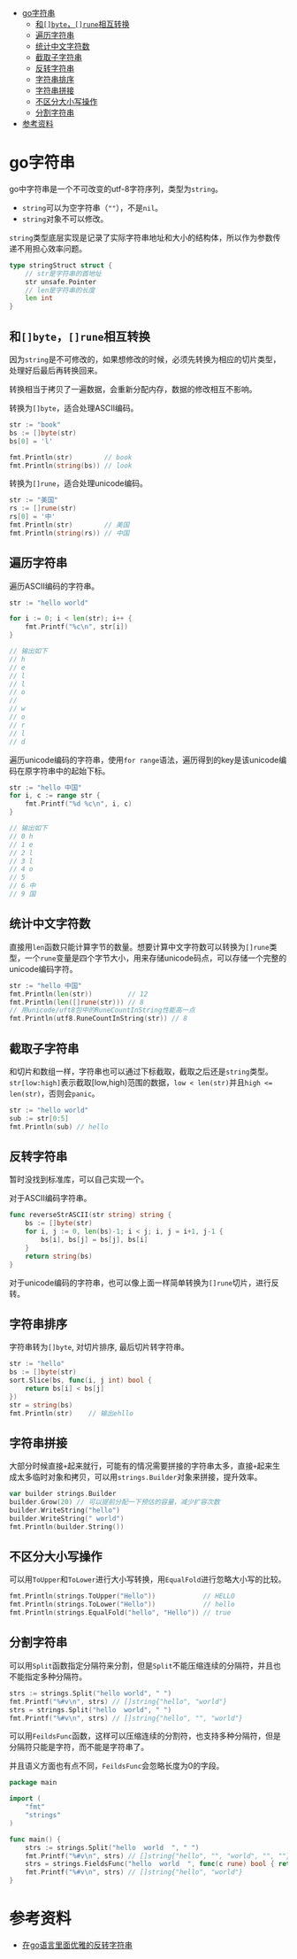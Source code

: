 - [go字符串](#go字符串)
  - [和`[]byte`，`[]rune`相互转换](#和byterune相互转换)
  - [遍历字符串](#遍历字符串)
  - [统计中文字符数](#统计中文字符数)
  - [截取子字符串](#截取子字符串)
  - [反转字符串](#反转字符串)
  - [字符串排序](#字符串排序)
  - [字符串拼接](#字符串拼接)
  - [不区分大小写操作](#不区分大小写操作)
  - [分割字符串](#分割字符串)
- [参考资料](#参考资料)

# go字符串

go中字符串是一个不可改变的utf-8字符序列，类型为`string`。

- `string`可以为空字符串（`""`），不是`nil`。
- `string`对象不可以修改。

`string`类型底层实现是记录了实际字符串地址和大小的结构体，所以作为参数传递不用担心效率问题。

```go
type stringStruct struct {
    // str是字符串的首地址
    str unsafe.Pointer
    // len是字符串的长度
    len int
}
```

## 和`[]byte`，`[]rune`相互转换

因为`string`是不可修改的，如果想修改的时候，必须先转换为相应的切片类型，处理好后最后再转换回来。

转换相当于拷贝了一遍数据，会重新分配内存，数据的修改相互不影响。

转换为`[]byte`，适合处理ASCII编码。

```go
str := "book"
bs := []byte(str)
bs[0] = 'l'

fmt.Println(str)        // book
fmt.Println(string(bs)) // look
```

转换为`[]rune`，适合处理unicode编码。

```go
str := "美国"
rs := []rune(str)
rs[0] = '中'
fmt.Println(str)        // 美国
fmt.Println(string(rs)) // 中国
```

## 遍历字符串

遍历ASCII编码的字符串。

```go
str := "hello world"

for i := 0; i < len(str); i++ {
    fmt.Printf("%c\n", str[i])
}

// 输出如下
// h
// e
// l
// l
// o
// 
// w
// o
// r
// l
// d
```

遍历unicode编码的字符串，使用`for range`语法，遍历得到的key是该unicode编码在原字符串中的起始下标。

```go
str := "hello 中国"
for i, c := range str {
    fmt.Printf("%d %c\n", i, c)
}

// 输出如下
// 0 h
// 1 e
// 2 l
// 3 l
// 4 o
// 5  
// 6 中
// 9 国
```

## 统计中文字符数

直接用`len`函数只能计算字节的数量。想要计算中文字符数可以转换为`[]rune`类型，一个`rune`变量是四个字节大小，用来存储unicode码点，可以存储一个完整的unicode编码字符。

```go
str := "hello 中国"
fmt.Println(len(str))         // 12
fmt.Println(len([]rune(str))) // 8
// 用unicode/uft8包中的RuneCountInString性能高一点
fmt.Println(utf8.RuneCountInString(str)) // 8
```

## 截取子字符串

和切片和数组一样，字符串也可以通过下标截取，截取之后还是`string`类型。`str[low:high]`表示截取[low,high)范围的数据，`low < len(str)`并且`high <= len(str)`，否则会`panic`。

```go
str := "hello world"
sub := str[0:5]
fmt.Println(sub) // hello
```

## 反转字符串

暂时没找到标准库，可以自己实现一个。

对于ASCII编码字符串。

```go
func reverseStrASCII(str string) string {
	bs := []byte(str)
	for i, j := 0, len(bs)-1; i < j; i, j = i+1, j-1 {
		bs[i], bs[j] = bs[j], bs[i]
	}
	return string(bs)
}
```

对于unicode编码的字符串，也可以像上面一样简单转换为`[]rune`切片，进行反转。

## 字符串排序

字符串转为`[]byte`, 对切片排序, 最后切片转字符串。

```go
str := "hello"
bs := []byte(str)
sort.Slice(bs, func(i, j int) bool {
    return bs[i] < bs[j]
})
str = string(bs)
fmt.Println(str)    // 输出ehllo
```

## 字符串拼接

大部分时候直接`+`起来就行，可能有的情况需要拼接的字符串太多，直接`+`起来生成太多临时对象和拷贝，可以用`strings.Builder`对象来拼接，提升效率。

```go
var builder strings.Builder
builder.Grow(20) // 可以提前分配一下预估的容量，减少扩容次数
builder.WriteString("hello")
builder.WriteString(" world")
fmt.Println(builder.String())
```

## 不区分大小写操作

可以用`ToUpper`和`ToLower`进行大小写转换，用`EqualFold`进行忽略大小写的比较。

```go
fmt.Println(strings.ToUpper("Hello"))            // HELLO
fmt.Println(strings.ToLower("Hello"))            // hello
fmt.Println(strings.EqualFold("hello", "Hello")) // true
```

## 分割字符串

可以用`Split`函数指定分隔符来分割，但是`Split`不能压缩连续的分隔符，并且也不能指定多种分隔符。

```go
strs := strings.Split("hello world", " ")
fmt.Printf("%#v\n", strs) // []string{"hello", "world"}
strs = strings.Split("hello  world", " ")
fmt.Printf("%#v\n", strs) // []string{"hello", "", "world"}
```

可以用`FeildsFunc`函数，这样可以压缩连续的分割符，也支持多种分隔符，但是分隔符只能是字符，而不能是字符串了。

并且语义方面也有点不同，`FeildsFunc`会忽略长度为0的字段。

```go
package main

import (
	"fmt"
	"strings"
)

func main() {
	strs := strings.Split("hello  world  ", " ")
	fmt.Printf("%#v\n", strs) // []string{"hello", "", "world", "", ""}
	strs = strings.FieldsFunc("hello  world  ", func(c rune) bool { return c == ' ' })
	fmt.Printf("%#v\n", strs) // []string{"hello", "world"}
}

```

# 参考资料

- [在go语言里面优雅的反转字符串](https://blog.csdn.net/weixin_42161901/article/details/127079157)
